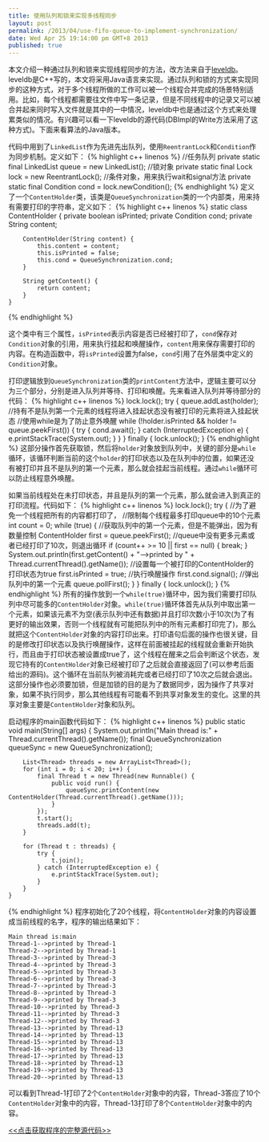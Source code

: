 ```yaml
---
title: 使用队列和锁来实现多线程同步
layout: post
permalink: /2013/04/use-fifo-queue-to-implement-synchronization/
date: Wed Apr 25 19:14:00 pm GMT+8 2013
published: true
---
```


本文介绍一种通过队列和锁来实现线程同步的方法，改方法来自于[leveldb](https://code.google.com/p/leveldb/)。leveldb是C++写的，本文将采用Java语言来实现。通过队列和锁的方式来实现同步的这种方式，对于多个线程所做的工作可以被一个线程合并完成的场景特别适用。比如，每个线程都需要往文件中写一条记录，但是不同线程中的记录又可以被合并起来同时写入文件就是其中的一中情况，leveldb中也是通过这个方式来处理累类似的情况。有兴趣可以看一下leveldb的源代码(DBImpl的Write方法采用了这种方式)。下面来看算法的Java版本。

代码中用到了`LinkedList`作为先进先出队列，使用`ReentrantLock`和`Condition`作为同步机制。定义如下：
{% highlight c++ linenos %}
	//任务队列
	private static final LinkedList<ContentHolder> queue = new LinkedList<ContentHolder>();
	//锁对象
	private static final Lock lock = new ReentrantLock();
	//条件对象，用来执行wait和signal方法
	private static final Condition cond = lock.newCondition();
{% endhighlight %}
定义了一个`ContentHolder`类，该类是`QueueSynchronization`类的一个内部类，用来持有需要打印的字符串，定义如下：
{% highlight c++ linenos %}
	static class ContentHolder {
		private boolean isPrinted;
		private Condition cond;
		private String content;

		ContentHolder(String content) {
			this.content = content;
			this.isPrinted = false;
			this.cond = QueueSynchronization.cond;
		}

		String getContent() {
			return content;
		}
	}
{% endhighlight %}

这个类中有三个属性，`isPrinted`表示内容是否已经被打印了，`cond`保存对`Condition`对象的引用，用来执行挂起和唤醒操作，`content`用来保存需要打印的内容。在构造函数中，将`isPrinted`设置为false，`cond`引用了在外层类中定义的`Condition`对象。

打印逻辑放到`QueueSynchronization`类的`printContent`方法中，逻辑主要可以分为三个部分，分别是进入队列并等待、打印和唤醒。先来看进入队列并等待部分的代码：
{% highlight c++ linenos %}
	lock.lock();
	try {
		queue.addLast(holder);
		//持有不是队列第一个元素的线程将进入挂起状态没有被打印的元素将进入挂起状态
		//使用while是为了防止意外唤醒
		while (!holder.isPrinted && holder != queue.peekFirst()) {
			try {
				cond.await();
			} catch (InterruptedException e) {
				e.printStackTrace(System.out);
			}
		}
	} finally {
		lock.unlock();
	}
{% endhighlight %}
这部分操作首先获取锁，然后将`holder`对象放到队列中，关键的部分是`while`循环，该循环判断当前的这个`holder`的打印状态以及在队列中的位置，如果还没有被打印并且不是队列的第一个元素，那么就会挂起当前线程。通过`while`循环可以防止线程意外唤醒。

如果当前线程处在未打印状态，并且是队列的第一个元素，那么就会进入到真正的打印流程。代码如下：
{% highlight c++ linenos %}
	lock.lock();
	try {
		//为了避免一个线程把所有的内容都打印了，
		//限制每个线程最多打印queue中的10个元素
		int count = 0;
		while (true) {
			//获取队列中的第一个元素，但是不能弹出，因为有数量控制
			ContentHolder first = queue.peekFirst();
			//queue中没有更多元素或者已经打印了10次，则退出循环
			if (count++ >= 10 || first == null) {
				break;
			}
			System.out.println(first.getContent() + "-->printed by " + Thread.currentThread().getName());
			//设置每一个被打印的ContentHolder的打印状态为true
			first.isPrinted = true;
			//执行唤醒操作
			first.cond.signal();
			//弹出队列中的第一个元素
			queue.pollFirst();
		}
	} finally {
		lock.unlock();
	}
{% endhighlight %}
所有的操作放到一个`while(true)`循环中，因为我们需要打印队列中尽可能多的`ContentHolder`对象。`while(true)`循环体首先从队列中取出第一个元素，如果该元素不为空(表示队列中还有数据)并且打印次数小于10次(为了有更好的输出效果，否则一个线程就有可能把队列中的所有元素都打印完了)，那么就把这个`ContentHolder`对象的内容打印出来。打印语句后面的操作也很关键，目的是修改打印状态以及执行唤醒操作，这样在前面被挂起的线程就会重新开始执行，而且由于打印状态被设置成true了，这个线程在醒来之后会判断这个状态，发现它持有的`ContentHolder`对象已经被打印了之后就会直接返回了(可以参考后面给出的源码)。这个循环在当前队列被消耗完或者已经打印了10次之后就会退出。这部分操作也必须要加锁，但是加锁的目的是为了数据同步，因为操作了共享对象，如果不执行同步，那么其他线程有可能看不到共享对象发生的变化。这里的共享对象主要是`ContentHolder`对象和队列。

启动程序的main函数代码如下：
{% highlight c++ linenos %}
	public static void main(String[] args) {
		System.out.println("Main thread is:" + Thread.currentThread().getName());
		final QueueSynchronization queueSync = new QueueSynchronization();

		List<Thread> threads = new ArrayList<Thread>();
		for (int i = 0; i < 20; i++) {
			final Thread t = new Thread(new Runnable() {
				public void run() {
					queueSync.printContent(new ContentHolder(Thread.currentThread().getName()));
				}
			});
			t.start();
			threads.add(t);
		}

		for (Thread t : threads) {
			try {
				t.join();
			} catch (InterruptedException e) {
				e.printStackTrace(System.out);
			}
		}
	}
{% endhighlight %}
程序初始化了20个线程，将`ContentHolder`对象的内容设置成当前线程的名字，程序的输出结果如下：

	Main thread is:main
	Thread-1-->printed by Thread-1
	Thread-2-->printed by Thread-1
	Thread-3-->printed by Thread-3
	Thread-4-->printed by Thread-3
	Thread-5-->printed by Thread-3
	Thread-6-->printed by Thread-3
	Thread-7-->printed by Thread-3
	Thread-8-->printed by Thread-3
	Thread-9-->printed by Thread-3
	Thread-10-->printed by Thread-3
	Thread-11-->printed by Thread-3
	Thread-12-->printed by Thread-3
	Thread-13-->printed by Thread-13
	Thread-14-->printed by Thread-13
	Thread-15-->printed by Thread-13
	Thread-16-->printed by Thread-13
	Thread-17-->printed by Thread-13
	Thread-18-->printed by Thread-13
	Thread-19-->printed by Thread-13
	Thread-20-->printed by Thread-13
	
可以看到Thread-1打印了2个`ContentHolder`对象中的内容，Thread-3答应了10个`ContentHolder`对象中的内容，Thread-13打印了8个`ContentHolder`对象中的内容。

[<<点击获取程序的完整源代码>>](/files/QueueSynchronization.java)
	
